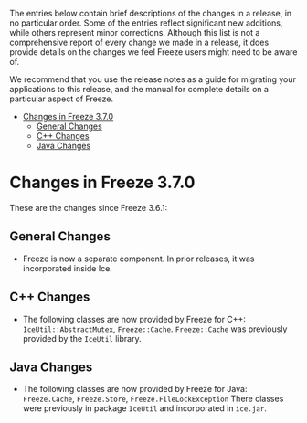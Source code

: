The entries below contain brief descriptions of the changes in a release, in no
particular order. Some of the entries reflect significant new additions, while
others represent minor corrections. Although this list is not a comprehensive
report of every change we made in a release, it does provide details on the
changes we feel Freeze users might need to be aware of.

We recommend that you use the release notes as a guide for migrating your
applications to this release, and the manual for complete details on a
particular aspect of Freeze.

- [Changes in Freeze 3.7.0](#changes-in-freeze-370)
  - [General Changes](#general-changes)
  - [C++ Changes](#c-changes)
  - [Java Changes](#java-changes)

# Changes in Freeze 3.7.0

These are the changes since Freeze 3.6.1:

## General Changes

- Freeze is now a separate component. In prior releases, it was incorporated inside Ice.

## C++ Changes

- The following classes are now provided by Freeze for C++: `IceUtil::AbstractMutex`, `Freeze::Cache`.
  `Freeze::Cache` was previously provided by the `IceUtil` library.

## Java Changes

- The following classes are now provided by Freeze for Java: `Freeze.Cache`, `Freeze.Store`, `Freeze.FileLockException`
  There classes were previously in package `IceUtil` and incorporated in `ice.jar`.
